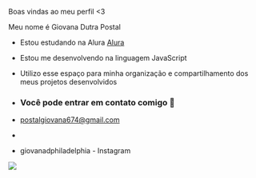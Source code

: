 Boas vindas ao meu perfil <3

Meu nome é Giovana Dutra Postal

- Estou estudando na Alura [Alura](https://www.alura.com.br)
- Estou me desenvolvendo na linguagem JavaScript
- Utilizo esse espaço para minha organização e compartilhamento dos meus projetos desenvolvidos

- ### Você pode entrar em contato comigo 📧

- postalgiovana674@gmail.com
- 
- giovanadphiladelphia - Instagram

![](https://media.tenor.com/z1YT2LePMWkAAAAi/tkthao219-peach.gif)
